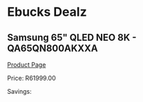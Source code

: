 
# Ebucks Dealz
## Samsung 65" QLED NEO 8K - QA65QN800AKXXA
[Product Page](https://www.ebucks.com/web/shop/productSelected.do?prodId=1226721997&catId=363628796)

Price: R61999.00

Savings: 


	